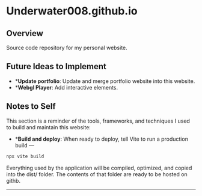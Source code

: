 # Underwater008.github.io

## Overview

Source code repository for my personal website.

## Future Ideas to Implement

- ***Update portfolio**: Update and merge portfolio website into this website.
- ***Webgl Player**: Add interactive elements.

## Notes to Self

This section is a reminder of the tools, frameworks, and techniques I used to build and maintain this website:

- ***Build and deploy**: 
When ready to deploy, tell Vite to run a production build —
```bash
npx vite build 
```
Everything used by the application will be compiled, optimized, and copied into the dist/ folder. The contents of that folder are ready to be hosted on githb.

---